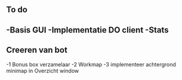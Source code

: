 To do
-----------------------------
-Basis GUI
-Implementatie DO client
-Stats
-----------------------------
Creeren van bot
-----------------------------
-1 Bonus box verzamelaar
-2 Workmap
-3 implementeer achtergrond minimap in Overzicht window
